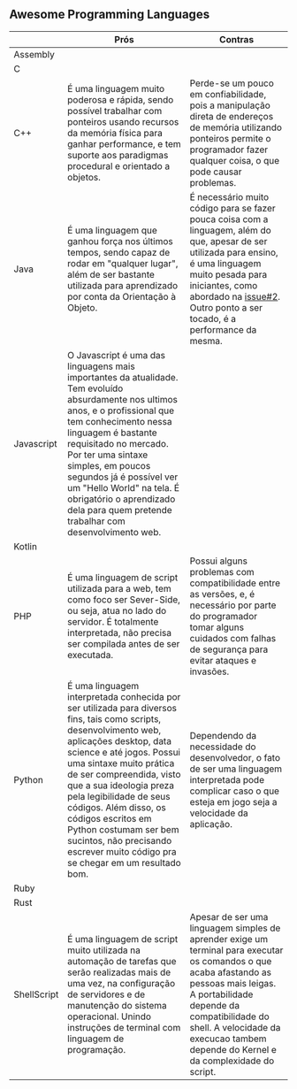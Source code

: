 ## Awesome Programming Languages

|            | Prós | Contras |
|------------|------|---------|
| Assembly      |      |         |
| C      |      |         |
| C++      |É uma linguagem muito poderosa e rápida, sendo possível trabalhar com ponteiros usando recursos da memória física para ganhar performance, e tem suporte aos paradigmas procedural e orientado a objetos. | Perde-se um pouco em confiabilidade, pois a manipulação direta de endereços de memória utilizando ponteiros permite o programador fazer qualquer coisa, o que pode causar problemas. |
| Java       |É uma linguagem que ganhou força nos últimos tempos, sendo capaz de rodar em "qualquer lugar", além de ser bastante utilizada para aprendizado por conta da Orientação à Objeto. | É necessário muito código para se fazer pouca coisa com a linguagem, além do que, apesar de ser utilizada para ensino, é uma linguagem muito pesada para iniciantes, como abordado na [issue#2](https://github.com/mathvbarone/awesome-programming-languages/issues/2). Outro ponto a ser tocado, é a performance da mesma. |
| Javascript |  O Javascript é uma das linguagens mais importantes da atualidade. Tem evoluído absurdamente nos ultimos anos, e o profissional que tem conhecimento nessa linguagem é bastante requisitado no mercado. Por ter uma sintaxe simples, em poucos segundos já é possível ver um "Hello World" na tela. É obrigatório o aprendizado dela para quem pretende trabalhar com desenvolvimento web.    |         |
| Kotlin      |      |         |
| PHP|É uma linguagem de script utilizada para a web, tem como foco ser Sever-Side, ou seja, atua no lado do servidor. É totalmente interpretada, não precisa ser compilada antes de ser executada.|Possui alguns problemas com compatibilidade entre as versões, e, é necessário por parte do programador tomar alguns cuidados com falhas de segurança para evitar ataques e invasões.|
| Python      | É uma linguagem interpretada conhecida por ser utilizada para diversos fins, tais como scripts, desenvolvimento web, aplicações desktop, data science e até jogos. Possui uma sintaxe muito prática de ser compreendida, visto que a sua ideologia preza pela legibilidade de seus códigos. Além disso, os códigos escritos em Python costumam ser bem sucintos, não precisando escrever muito código pra se chegar em um resultado bom.     | Dependendo da necessidade do desenvolvedor, o fato de ser uma linguagem interpretada pode complicar caso o que esteja em jogo seja a velocidade da aplicação.        |
| Ruby       |      |         |
| Rust      |      |         |
|ShellScript|É uma linguagem de script muito utilizada na automação de tarefas que serão realizadas mais de uma vez, na configuração de servidores e de manutenção do sistema operacional. Unindo instruções de terminal com linguagem de programação.|Apesar de ser uma linguagem simples de aprender exige um terminal para executar os comandos o que acaba afastando as pessoas mais leigas. A portabilidade depende da compatibilidade do shell. A velocidade da execucao tambem depende do Kernel e da complexidade do script.|
